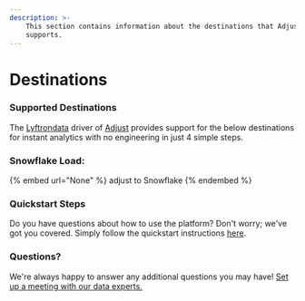 ```yaml
---
description: >-
    This section contains information about the destinations that Adjust
    supports.
---
```


# Destinations

### Supported Destinations

The [Lyftrondata](https://www.lyftrondata.com/) driver of [Adjust](None) provides support for the below destinations for instant analytics with no engineering in just 4 simple steps.

### Snowflake Load:

{% embed url="None" %}
adjust to Snowflake
{% endembed %}

### Quickstart Steps

Do you have questions about how to use the platform? Don't worry; we've got you covered. Simply follow the quickstart instructions [here](README.md).

### Questions? <a href="#questions" id="questions"></a>

We're always happy to answer any additional questions you may have! [Set up a meeting with our data experts.](https://www.lyftrondata.com/book-a-meeting/)
